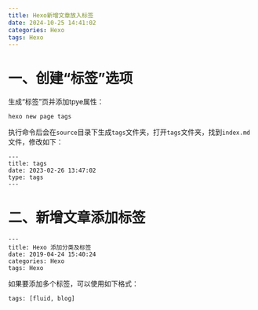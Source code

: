```yaml
---
title: Hexo新增文章放入标签
date: 2024-10-25 14:41:02
categories: Hexo
tags: Hexo
---
```

# 一、创建“标签”选项
生成“标签”页并添加tpye属性：
```shell
hexo new page tags
```
执行命令后会在`source`目录下生成`tags`文件夹，打开`tags`文件夹，找到`index.md`文件，修改如下：
```shell
---
title: tags
date: 2023-02-26 13:47:02
type: tags
---
```
# 二、新增文章添加标签
```shell
---
title: Hexo 添加分类及标签
date: 2019-04-24 15:40:24
categories: Hexo
tags: Hexo
```
如果要添加多个标签，可以使用如下格式：
```shell
tags: [fluid, blog]
```
